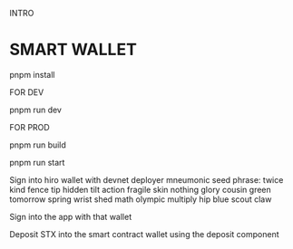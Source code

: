 INTRO

# SMART WALLET

pnpm install

FOR DEV

pnpm run dev

FOR PROD

pnpm run build

pnpm run start

Sign into hiro wallet with devnet deployer mneumonic seed phrase:
twice kind fence tip hidden tilt action fragile skin nothing glory cousin green tomorrow spring wrist shed math olympic multiply hip blue scout claw

Sign into the app with that wallet 

Deposit STX into the smart contract wallet using the deposit component
